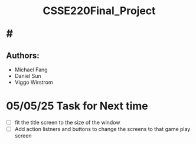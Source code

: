 # <p align="center"> CSSE220Final_Project</p>#
## Authors:
- Michael Fang
- Daniel Sun
- Viggo Wirstrom

# 05/05/25 Task for Next time 
- [ ] fit the title screen to the size of the window
- [ ] Add action listners and buttons to change the screens to that game play screen

